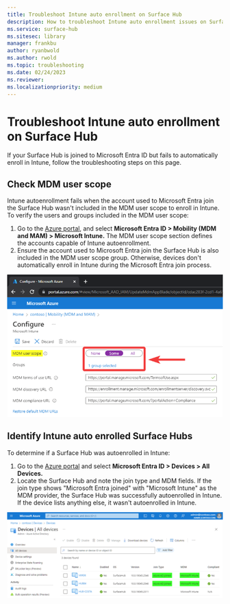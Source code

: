 ```yaml
---
title: Troubleshoot Intune auto enrollment on Surface Hub
description: How to troubleshoot Intune auto enrollment issues on Surface Hub
ms.service: surface-hub
ms.sitesec: library
manager: frankbu
author: ryanbwold
ms.author: rwold
ms.topic: troubleshooting
ms.date: 02/24/2023
ms.reviewer: 
ms.localizationpriority: medium
---
```


# Troubleshoot Intune auto enrollment on Surface Hub

If your Surface Hub is joined to Microsoft Entra ID but fails to automatically enroll in Intune, follow the troubleshooting steps on this page.

## Check MDM user scope

Intune autoenrollment fails when the account used to Microsoft Entra join the Surface Hub wasn't included in the MDM user scope to enroll in Intune. To verify the users and groups included in the MDM user scope:

1. Go to the [Azure portal](https://portal.azure.com/), and select **Microsoft Entra ID > Mobility (MDM and MAM) > Microsoft Intune.** The MDM user scope section defines the accounts capable of Intune autoenrollment.
2. Ensure the account used to Microsoft Entra join the Surface Hub is also included in the MDM user scope group. Otherwise, devices don't automatically enroll in Intune during the Microsoft Entra join process.

![MDM user scope settings within Azure.](images/intune-auto-enroll-1.png)

## Identify Intune auto enrolled Surface Hubs

To determine if a Surface Hub was autoenrolled in Intune:

1. Go to the [Azure portal](https://portal.azure.com/) and select **Microsoft Entra ID > Devices > All Devices.**
2. Locate the Surface Hub and note the join type and MDM fields. If the join type shows "Microsoft Entra joined" with "Microsoft Intune" as the MDM provider, the Surface Hub was successfully autoenrolled in Intune. If the device lists anything else, it wasn't autoenrolled in Intune.

![Image that confirms Surface Hub was Intune auto-enrolled.](images/intune-auto-enroll-2.png)
